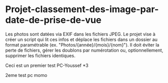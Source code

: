 # Projet-classement-des-image-par-date-de-prise-de-vue
Les photos sont datées via EXIF dans les fichiers JPEG. Le projet vise à créer un script qui lit ces infos et déplace les fichiers dans un dossier au format paramétrable (ex. "Photos/{année}/{mois}/{nom}"). Il doit éviter la perte de fichiers, gérer les doublons par numérotation ou, optionnellement, supprimer les fichiers identiques.


Ceci est un premier test PC-Youssef *3

2eme test pc momo
